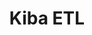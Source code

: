 ---
git: https://github.com/thbar/kiba-common
logohandle: kiba-etl
sort: kiba-etl
title: Kiba ETL
website: https://www.kiba-etl.org/
---